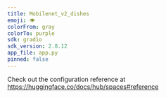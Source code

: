 ```yaml
---
title: Mobilenet_v2_dishes
emoji: 👁
colorFrom: gray
colorTo: purple
sdk: gradio
sdk_version: 2.8.12
app_file: app.py
pinned: false
---
```


Check out the configuration reference at https://huggingface.co/docs/hub/spaces#reference

